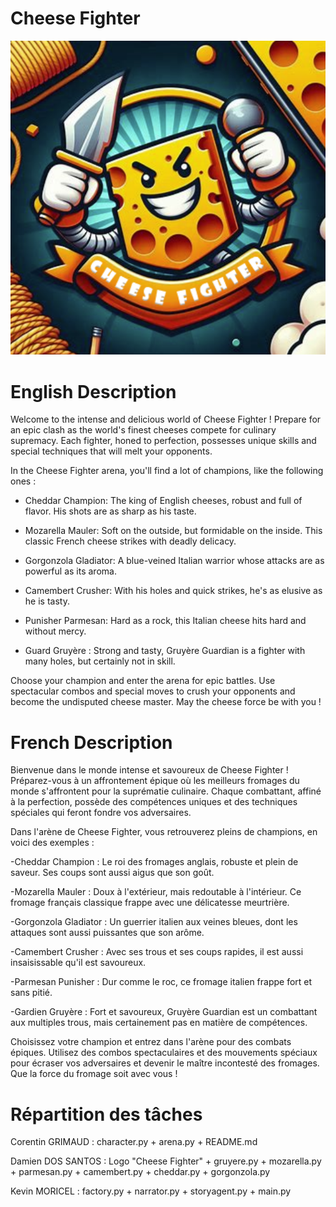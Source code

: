 # Cheese Fighter 

![Cheese Fighter](https://github.com/Dam-Git/cheese_fighter/blob/main/cheese_fighter.png)

# English Description

Welcome to the intense and delicious world of Cheese Fighter ! Prepare for an epic clash as the world's finest cheeses compete for culinary supremacy. Each fighter, honed to perfection, possesses unique skills and special techniques that will melt your opponents.

In the Cheese Fighter arena, you'll find a lot of champions, like the following ones :

- Cheddar Champion: The king of English cheeses, robust and full of flavor. His shots are as sharp as his taste.

- Mozarella Mauler: Soft on the outside, but formidable on the inside. This classic French cheese strikes with deadly delicacy.

- Gorgonzola Gladiator: A blue-veined Italian warrior whose attacks are as powerful as its aroma.

- Camembert Crusher: With his holes and quick strikes, he's as elusive as he is tasty.

- Punisher Parmesan: Hard as a rock, this Italian cheese hits hard and without mercy.

- Guard Gruyère : Strong and tasty, Gruyère Guardian is a fighter with many holes, but certainly not in skill.


Choose your champion and enter the arena for epic battles. Use spectacular combos and special moves to crush your opponents and become the undisputed cheese master. May the cheese force be with you !




# French Description


Bienvenue dans le monde intense et savoureux de Cheese Fighter ! Préparez-vous à un affrontement épique où les meilleurs fromages du monde s'affrontent pour la suprématie culinaire. Chaque combattant, affiné à la perfection, possède des compétences uniques et des techniques spéciales qui feront fondre vos adversaires.

Dans l'arène de Cheese Fighter, vous retrouverez pleins de champions, en voici des exemples :

-Cheddar Champion : Le roi des fromages anglais, robuste et plein de saveur. Ses coups sont aussi aigus que son goût.

-Mozarella Mauler : Doux à l'extérieur, mais redoutable à l'intérieur. Ce fromage français classique frappe avec une délicatesse meurtrière.

-Gorgonzola Gladiator : Un guerrier italien aux veines bleues, dont les attaques sont aussi puissantes que son arôme.

-Camembert Crusher : Avec ses trous et ses coups rapides, il est aussi insaisissable qu'il est savoureux.

-Parmesan Punisher : Dur comme le roc, ce fromage italien frappe fort et sans pitié.

-Gardien Gruyère : Fort et savoureux, Gruyère Guardian est un combattant aux multiples trous, mais certainement pas en matière de compétences.


Choisissez votre champion et entrez dans l'arène pour des combats épiques. Utilisez des combos spectaculaires et des mouvements spéciaux pour écraser vos adversaires et devenir le maître incontesté des fromages. Que la force du fromage soit avec vous !

# Répartition des tâches 

Corentin GRIMAUD : character.py + arena.py + README.md

Damien DOS SANTOS : Logo "Cheese Fighter" + gruyere.py + mozarella.py + parmesan.py + camembert.py + cheddar.py + gorgonzola.py

Kevin MORICEL : factory.py + narrator.py + storyagent.py + main.py
